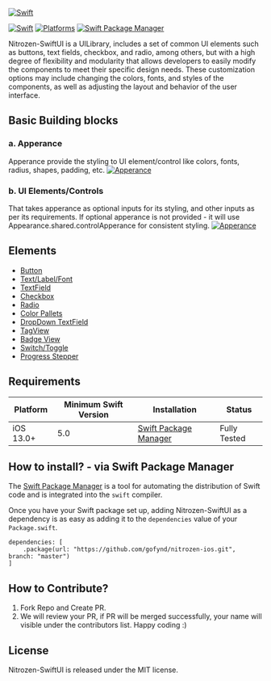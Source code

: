 [![Swift](https://raw.githubusercontent.com/hitendra-gofynd/nitrozen-ios/master/Example-Nitrozen-SwiftUI/Example-Nitrozen-SwiftUI/Preview%20Content/Nitrozen-github-white.png)](https://raw.githubusercontent.com/hitendra-gofynd/nitrozen-ios/master/Example-Nitrozen-SwiftUI/Example-Nitrozen-SwiftUI/Preview%20Content/Nitrozen-github-white.png)

[![Swift](https://img.shields.io/badge/Swift-5%2B-blue)](https://img.shields.io/badge/Swift-5%2B-blue)
[![Platforms](https://img.shields.io/badge/Platforms-iOS-orange)](https://img.shields.io/badge/Platforms-iOS-orange)
[![Swift Package Manager](https://img.shields.io/badge/Swift_Package_Manager-compatible-orange?style=flat-square)](https://img.shields.io/badge/Swift_Package_Manager-compatible-orange?style=flat-square)

Nitrozen-SwiftUI is a UILibrary, includes a set of common UI elements such as buttons, text fields, checkbox, and radio, among others, but with a high degree of flexibility and modularity that allows developers to easily modify the components to meet their specific design needs. These customization options may include changing the colors, fonts, and styles of the components, as well as adjusting the layout and behavior of the user interface.

## Basic Building blocks
### a. Apperance
Apperance provide the styling to UI element/control like colors, fonts, radius, shapes, padding, etc.
[![Apperance](https://raw.githubusercontent.com/hitendra-gofynd/nitrozen-ios/master/Example-Nitrozen-SwiftUI/Example-Nitrozen-SwiftUI/Preview%20Content/Nitrozen-apperance-architecture.png)](https://raw.githubusercontent.com/hitendra-gofynd/nitrozen-ios/master/Example-Nitrozen-SwiftUI/Example-Nitrozen-SwiftUI/Preview%20Content/Nitrozen-apperance-architecture.png)


### b. UI Elements/Controls
That takes apperance as optional inputs for its styling, and other inputs as per its requirements. If optional apperance is not provided - it will use Appearance.shared.controlApperance for consistent styling.
[![Apperance](https://raw.githubusercontent.com/hitendra-gofynd/nitrozen-ios/master/Example-Nitrozen-SwiftUI/Example-Nitrozen-SwiftUI/Preview%20Content/Nitrozen-apperance-builder-pattern.png)](https://raw.githubusercontent.com/hitendra-gofynd/nitrozen-ios/master/Example-Nitrozen-SwiftUI/Example-Nitrozen-SwiftUI/Preview%20Content/Nitrozen-apperance-builder-pattern.png)


## Elements
* [Button](https://github.com/hitendra-gofynd/nitrozen-ios/blob/master/Example-Nitrozen-SwiftUI/Example-Nitrozen-SwiftUI/Preview%20Content/ReadmeButton.md)
* [Text/Label/Font](https://github.com/hitendra-gofynd/nitrozen-ios/blob/master/Example-Nitrozen-SwiftUI/Example-Nitrozen-SwiftUI/Preview%20Content/ReadmeTextLabelFont.md)
* [TextField](https://github.com/hitendra-gofynd/nitrozen-ios/blob/master/Example-Nitrozen-SwiftUI/Example-Nitrozen-SwiftUI/Preview%20Content/ReadmeTextField.md)
* [Checkbox](https://github.com/hitendra-gofynd/nitrozen-ios/blob/master/Example-Nitrozen-SwiftUI/Example-Nitrozen-SwiftUI/Preview%20Content/ReadmeCheckbox.md)
* [Radio](https://github.com/hitendra-gofynd/nitrozen-ios/blob/master/Example-Nitrozen-SwiftUI/Example-Nitrozen-SwiftUI/Preview%20Content/ReadmeRadio.md)
* [Color Pallets](https://github.com/hitendra-gofynd/nitrozen-ios/blob/master/Example-Nitrozen-SwiftUI/Example-Nitrozen-SwiftUI/Preview%20Content/ReadmeColors.md)
* [DropDown TextField](https://github.com/hitendra-gofynd/nitrozen-ios/blob/master/Example-Nitrozen-SwiftUI/Example-Nitrozen-SwiftUI/Preview%20Content/ReadmeDropdownTextfield.md)
* [TagView](https://github.com/hitendra-gofynd/nitrozen-ios/blob/master/Example-Nitrozen-SwiftUI/Example-Nitrozen-SwiftUI/Preview%20Content/ReadmeTagView.md)
* [Badge View](https://github.com/hitendra-gofynd/nitrozen-ios/blob/master/Example-Nitrozen-SwiftUI/Example-Nitrozen-SwiftUI/Preview%20Content/ReadmeBadge.md)
* [Switch/Toggle](https://github.com/hitendra-gofynd/nitrozen-ios/blob/master/Example-Nitrozen-SwiftUI/Example-Nitrozen-SwiftUI/Preview%20Content/ReadmeToggle.md)
* [Progress Stepper](https://github.com/hitendra-gofynd/nitrozen-ios/blob/master/Example-Nitrozen-SwiftUI/Example-Nitrozen-SwiftUI/Preview%20Content/ReadmeProgressStepper.md)


## Requirements

| Platform | Minimum Swift Version | Installation | Status |
| --- | --- | --- | --- |
| iOS 13.0+ | 5.0 | [Swift Package Manager](#swift-package-manager) | Fully Tested |

## How to install? - via Swift Package Manager

The  [Swift Package Manager](https://swift.org/package-manager/)  is a tool for automating the distribution of Swift code and is integrated into the  `swift`  compiler.

Once you have your Swift package set up, adding Nitrozen-SwiftUI as a dependency is as easy as adding it to the  `dependencies`  value of your  `Package.swift`.

```
dependencies: [
    .package(url: "https://github.com/gofynd/nitrozen-ios.git", branch: "master")
]
```

## How to Contribute?

1. Fork Repo and Create PR. 
2. We will review your PR, if PR will be merged successfully, your name will visible under the contributors list. Happy coding :)

## License

Nitrozen-SwiftUI is released under the MIT license.



